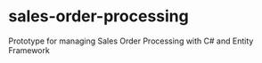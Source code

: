 sales-order-processing
======================

Prototype for managing Sales Order Processing with C# and Entity Framework
